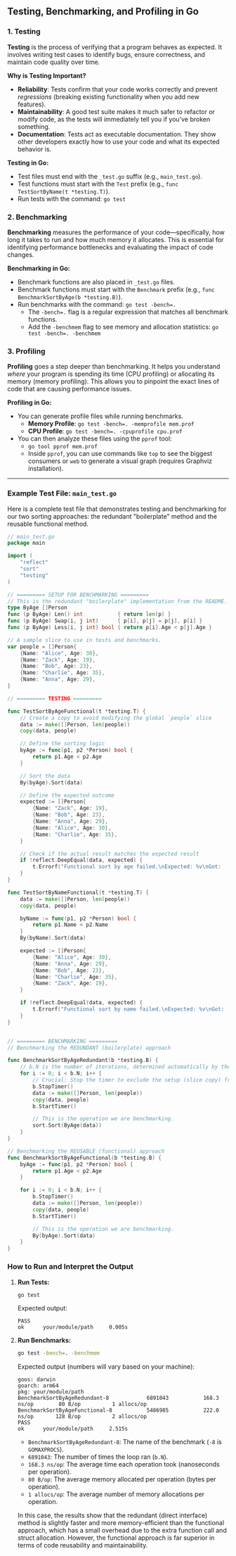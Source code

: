## Testing, Benchmarking, and Profiling in Go

### 1. Testing

**Testing** is the process of verifying that a program behaves as expected. It involves writing test cases to identify bugs, ensure correctness, and maintain code quality over time.

**Why is Testing Important?**

- **Reliability**: Tests confirm that your code works correctly and prevent _regressions_ (breaking existing functionality when you add new features).
- **Maintainability**: A good test suite makes it much safer to refactor or modify code, as the tests will immediately tell you if you've broken something.
- **Documentation**: Tests act as executable documentation. They show other developers exactly how to use your code and what its expected behavior is.

**Testing in Go:**

- Test files must end with the `_test.go` suffix (e.g., `main_test.go`).
- Test functions must start with the `Test` prefix (e.g., `func TestSortByName(t *testing.T)`).
- Run tests with the command: `go test`

### 2. Benchmarking

**Benchmarking** measures the performance of your code—specifically, how long it takes to run and how much memory it allocates. This is essential for identifying performance bottlenecks and evaluating the impact of code changes.

**Benchmarking in Go:**

- Benchmark functions are also placed in `_test.go` files.
- Benchmark functions must start with the `Benchmark` prefix (e.g., `func BenchmarkSortByAge(b *testing.B)`).
- Run benchmarks with the command: `go test -bench=.`
  - The `-bench=.` flag is a regular expression that matches all benchmark functions.
  - Add the `-benchmem` flag to see memory and allocation statistics: `go test -bench=. -benchmem`

### 3. Profiling

**Profiling** goes a step deeper than benchmarking. It helps you understand _where_ your program is spending its time (CPU profiling) or allocating its memory (memory profiling). This allows you to pinpoint the exact lines of code that are causing performance issues.

**Profiling in Go:**

- You can generate profile files while running benchmarks.
  - **Memory Profile**: `go test -bench=. -memprofile mem.prof`
  - **CPU Profile**: `go test -bench=. -cpuprofile cpu.prof`
- You can then analyze these files using the `pprof` tool:
  - `go tool pprof mem.prof`
  - Inside `pprof`, you can use commands like `top` to see the biggest consumers or `web` to generate a visual graph (requires Graphviz installation).

---

### Example Test File: `main_test.go`

Here is a complete test file that demonstrates testing and benchmarking for our two sorting approaches: the redundant "boilerplate" method and the reusable functional method.

```go
// main_test.go
package main

import (
	"reflect"
	"sort"
	"testing"
)

// ========= SETUP FOR BENCHMARKING =========
// This is the redundant "boilerplate" implementation from the README.
type ByAge []Person
func (p ByAge) Len() int           { return len(p) }
func (p ByAge) Swap(i, j int)      { p[i], p[j] = p[j], p[i] }
func (p ByAge) Less(i, j int) bool { return p[i].Age < p[j].Age }

// A sample slice to use in tests and benchmarks.
var people = []Person{
	{Name: "Alice", Age: 30},
	{Name: "Zack", Age: 19},
	{Name: "Bob", Age: 23},
	{Name: "Charlie", Age: 35},
	{Name: "Anna", Age: 29},
}

// ========= TESTING =========

func TestSortByAgeFunctional(t *testing.T) {
	// Create a copy to avoid modifying the global `people` slice
	data := make([]Person, len(people))
	copy(data, people)

	// Define the sorting logic
	byAge := func(p1, p2 *Person) bool {
		return p1.Age < p2.Age
	}

	// Sort the data
	By(byAge).Sort(data)

	// Define the expected outcome
	expected := []Person{
		{Name: "Zack", Age: 19},
		{Name: "Bob", Age: 23},
		{Name: "Anna", Age: 29},
		{Name: "Alice", Age: 30},
		{Name: "Charlie", Age: 35},
	}

	// Check if the actual result matches the expected result
	if !reflect.DeepEqual(data, expected) {
		t.Errorf("Functional sort by age failed.\nExpected: %v\nGot:      %v", expected, data)
	}
}

func TestSortByNameFunctional(t *testing.T) {
	data := make([]Person, len(people))
	copy(data, people)

	byName := func(p1, p2 *Person) bool {
		return p1.Name < p2.Name
	}
	By(byName).Sort(data)

	expected := []Person{
		{Name: "Alice", Age: 30},
		{Name: "Anna", Age: 29},
		{Name: "Bob", Age: 23},
		{Name: "Charlie", Age: 35},
		{Name: "Zack", Age: 19},
	}

	if !reflect.DeepEqual(data, expected) {
		t.Errorf("Functional sort by name failed.\nExpected: %v\nGot:      %v", expected, data)
	}
}


// ========= BENCHMARKING =========
// Benchmarking the REDUNDANT (boilerplate) approach

func BenchmarkSortByAgeRedundant(b *testing.B) {
	// b.N is the number of iterations, determined automatically by the testing framework.
	for i := 0; i < b.N; i++ {
		// Crucial: Stop the timer to exclude the setup (slice copy) from the measurement.
		b.StopTimer()
		data := make([]Person, len(people))
		copy(data, people)
		b.StartTimer()

		// This is the operation we are benchmarking.
		sort.Sort(ByAge(data))
	}
}

// Benchmarking the REUSABLE (functional) approach
func BenchmarkSortByAgeFunctional(b *testing.B) {
	byAge := func(p1, p2 *Person) bool {
		return p1.Age < p2.Age
	}

	for i := 0; i < b.N; i++ {
		b.StopTimer()
		data := make([]Person, len(people))
		copy(data, people)
		b.StartTimer()

		// This is the operation we are benchmarking.
		By(byAge).Sort(data)
	}
}
```

### How to Run and Interpret the Output

1.  **Run Tests:**

    ```sh
    go test
    ```

    Expected output:

    ```
    PASS
    ok      your/module/path     0.005s
    ```

2.  **Run Benchmarks:**

    ```sh
    go test -bench=. -benchmem
    ```

    Expected output (numbers will vary based on your machine):

    ```
    goos: darwin
    goarch: arm64
    pkg: your/module/path
    BenchmarkSortByAgeRedundant-8       	 6891043	       168.3 ns/op	      80 B/op	       1 allocs/op
    BenchmarkSortByAgeFunctional-8      	 5486985	       222.0 ns/op	     128 B/op	       2 allocs/op
    PASS
    ok      your/module/path     2.515s
    ```

    - `BenchmarkSortByAgeRedundant-8`: The name of the benchmark (`-8` is `GOMAXPROCS`).
    - `6891043`: The number of times the loop ran (`b.N`).
    - `168.3 ns/op`: The average time each operation took (nanoseconds per operation).
    - `80 B/op`: The average memory allocated per operation (bytes per operation).
    - `1 allocs/op`: The average number of memory allocations per operation.

    In this case, the results show that the redundant (direct interface) method is slightly faster and more memory-efficient than the functional approach, which has a small overhead due to the extra function call and struct allocation. However, the functional approach is far superior in terms of code reusability and maintainability.
